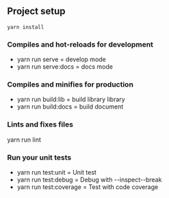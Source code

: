 ## Project setup
```
yarn install
```

### Compiles and hot-reloads for development
* yarn run serve = develop mode
* yarn run serve:docs = docs mode


### Compiles and minifies for production
* yarn run build:lib = build library library
* yarn run build:docs = build document 

### Lints and fixes files
yarn run lint

### Run your unit tests
* yarn run test:unit = Unit test
* yarn run test:debug = Debug with --inspect--break
* yarn run test:coverage = Test with code coverage
